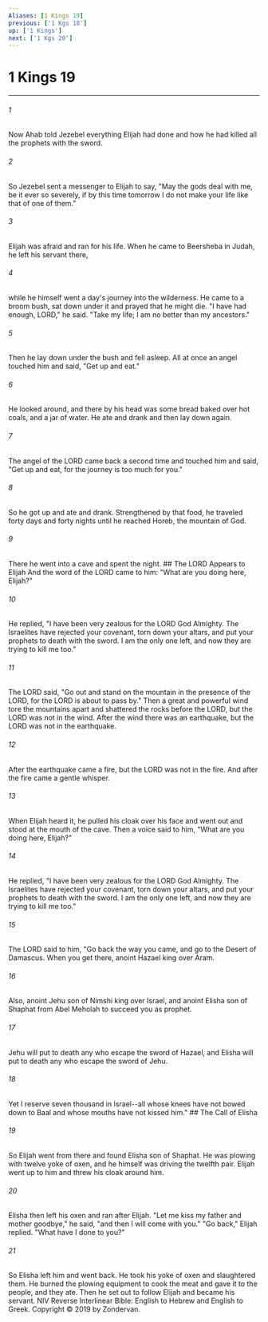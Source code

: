 ```yaml
---
Aliases: [1 Kings 19]
previous: ['1 Kgs 18']
up: ['1 Kings']
next: ['1 Kgs 20']
---
```

# 1 Kings 19

***


###### 1 
Now Ahab told Jezebel everything Elijah had done and how he had killed all the prophets with the sword. 

###### 2 
So Jezebel sent a messenger to Elijah to say, "May the gods deal with me, be it ever so severely, if by this time tomorrow I do not make your life like that of one of them." 

###### 3 
Elijah was afraid and ran for his life. When he came to Beersheba in Judah, he left his servant there, 

###### 4 
while he himself went a day's journey into the wilderness. He came to a broom bush, sat down under it and prayed that he might die. "I have had enough, LORD," he said. "Take my life; I am no better than my ancestors." 

###### 5 
Then he lay down under the bush and fell asleep. All at once an angel touched him and said, "Get up and eat." 

###### 6 
He looked around, and there by his head was some bread baked over hot coals, and a jar of water. He ate and drank and then lay down again. 

###### 7 
The angel of the LORD came back a second time and touched him and said, "Get up and eat, for the journey is too much for you." 

###### 8 
So he got up and ate and drank. Strengthened by that food, he traveled forty days and forty nights until he reached Horeb, the mountain of God. 

###### 9 
There he went into a cave and spent the night. ## The LORD Appears to Elijah And the word of the LORD came to him: "What are you doing here, Elijah?" 

###### 10 
He replied, "I have been very zealous for the LORD God Almighty. The Israelites have rejected your covenant, torn down your altars, and put your prophets to death with the sword. I am the only one left, and now they are trying to kill me too." 

###### 11 
The LORD said, "Go out and stand on the mountain in the presence of the LORD, for the LORD is about to pass by." Then a great and powerful wind tore the mountains apart and shattered the rocks before the LORD, but the LORD was not in the wind. After the wind there was an earthquake, but the LORD was not in the earthquake. 

###### 12 
After the earthquake came a fire, but the LORD was not in the fire. And after the fire came a gentle whisper. 

###### 13 
When Elijah heard it, he pulled his cloak over his face and went out and stood at the mouth of the cave. Then a voice said to him, "What are you doing here, Elijah?" 

###### 14 
He replied, "I have been very zealous for the LORD God Almighty. The Israelites have rejected your covenant, torn down your altars, and put your prophets to death with the sword. I am the only one left, and now they are trying to kill me too." 

###### 15 
The LORD said to him, "Go back the way you came, and go to the Desert of Damascus. When you get there, anoint Hazael king over Aram. 

###### 16 
Also, anoint Jehu son of Nimshi king over Israel, and anoint Elisha son of Shaphat from Abel Meholah to succeed you as prophet. 

###### 17 
Jehu will put to death any who escape the sword of Hazael, and Elisha will put to death any who escape the sword of Jehu. 

###### 18 
Yet I reserve seven thousand in Israel--all whose knees have not bowed down to Baal and whose mouths have not kissed him." ## The Call of Elisha 

###### 19 
So Elijah went from there and found Elisha son of Shaphat. He was plowing with twelve yoke of oxen, and he himself was driving the twelfth pair. Elijah went up to him and threw his cloak around him. 

###### 20 
Elisha then left his oxen and ran after Elijah. "Let me kiss my father and mother goodbye," he said, "and then I will come with you." "Go back," Elijah replied. "What have I done to you?" 

###### 21 
So Elisha left him and went back. He took his yoke of oxen and slaughtered them. He burned the plowing equipment to cook the meat and gave it to the people, and they ate. Then he set out to follow Elijah and became his servant. NIV Reverse Interlinear Bible: English to Hebrew and English to Greek. Copyright © 2019 by Zondervan.
